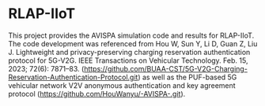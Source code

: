 # RLAP-IIoT
This project provides the AVISPA simulation code and results for RLAP-IIoT. The code development was referenced from Hou W, Sun Y, Li D, Guan Z, Liu J. Lightweight and privacy-preserving charging reservation authentication protocol for 5G-V2G. IEEE Transactions on Vehicular Technology. Feb. 15, 2023; 72(6): 7871–83. (https://github.com/BUAA-CST/5G-V2G-Charging-Reservation-Authentication-Protocol.git) as well as the PUF-based 5G vehicular network V2V anonymous authentication and key agreement protocol (https://github.com/HouWanyu/-AVISPA-.git).
